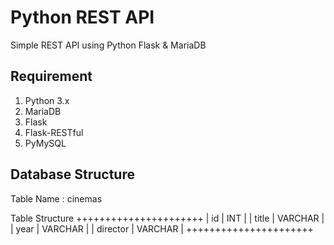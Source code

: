 # Python REST API
Simple REST API using Python Flask &amp; MariaDB

## Requirement
1. Python 3.x
2. MariaDB
3. Flask
4. Flask-RESTful
5. PyMySQL

## Database Structure
Table Name : cinemas

Table Structure
++++++++++++++++++++++
| id       | INT     |
| title    | VARCHAR |
| year     | VARCHAR |
| director | VARCHAR |
++++++++++++++++++++++
